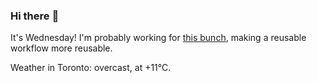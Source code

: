 ### Hi there :wave:

It's Wednesday! I'm probably working for [this bunch](https://github.com/kohofinancial), making a reusable workflow more reusable.

Weather in Toronto: overcast, at +11°C.
